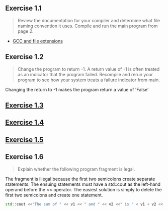 
## Exercise 1.1

> Review the documentation for your compiler and determine what file naming convention it uses. Compile and run the main program from page 2.
* [GCC and file extensions](http://http://labor-liber.org/en/gnu-linux/development/index.php?diapo=extensions)

## Exercise 1.2 
> Change the program to return -1. A return value of -1 is often treated as an indicator that the program failed. Recompile and rerun your program to see how your system treats a failure indicator from main.

Changing the return to -1 makes the program return a value of 'False'

## [Exercise 1.3](https://github.com/ss-haze/cpp_primer/blob/main/ch01/1-3.cpp)

## [Exercise 1.4](https://github.com/ss-haze/cpp_primer/blob/main/ch01/1-4.cpp)

## [Exercise 1.5](https://github.com/ss-haze/cpp_primer/blob/main/ch01/1-5.cpp)

## Exercise 1.6
> Explain whether the following program fragment is legal.

The fragment is illegal because the first two semicolons create separate statements. The ensuing statements must have a std::cout as the left-hand operand before the << operator.
The easiest solution is simply to delete the first two semicolons and create one statement.

```c++
std::cout <<"The sum of " << v1 << " and " << v2 <<" is " < v1 + v2 << std::endl;
```




